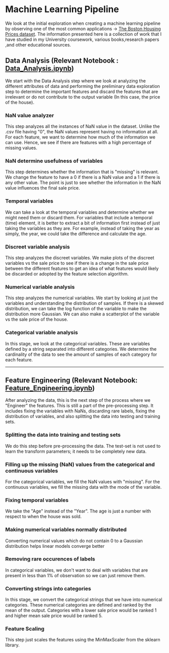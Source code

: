 # Machine Learning Pipeline

We look at the initial exploration when creating a machine learning pipeline by observing one of the most common applications -> [The Boston Housing Prices dataset](https://www.kaggle.com/c/house-prices-advanced-regression-techniques/overview). The information presented here is a collection of work that I have studied in my University coursework, various books,research papers ,and other educational sources. 


  ## Data Analysis (Relevant Notebook : [Data_Analysis.ipynb](https://github.com/amish-suchak/Machine-Learning-Infrastructure/blob/master/Data_Analysis.ipynb))

We start with the Data Analysis step where we look at analyzing the different attributes of data and performing the preliminary data exploration step to determine the important features and discard the features that are irrelevant or do not contribute to the output variable (In this case, the price of the house). 

### NaN value analyzer 

This step analyzes all the instances of NaN value in the dataset. Unlike the .csv file having "0", the NaN values represent having no information at all. For each feature, we want to determine how much of the information we can use. Hence, we see if there are features with a high percentage of missing values. 

### NaN determine usefulness of variables 

This step determines whether the information that is "missing" is relevant. We change the feature to have a 0 if there is a NaN value and a 1 if there is any other value. The point is just to see whether the information in the NaN value influences the final sale price.

### Temporal variables 

We can take a look at the temporal variables and determine whether we might need them or discard them. For variables that include a temporal (time) element, it is better to extract a bit of information first instead of just taking the variables as they are. For example, instead of taking the year as simply, the year, we could take the difference and calculate the age.

### Discreet variable analysis 

This step analyzes the discreet variables. We make plots of the discreet variables vs the sale price to see if there is a change in the sale price between the different features to get an idea of what features would likely be discarded or adopted by the feature selection algorithm. 

### Numerical variable analysis 

This step analyzes the numerical variables. We start by looking at just the variables and understanding the distribution of samples. If there is a skewed distribution, we can take the log function of the variable to make the distribution more Gaussian. We can also make a scatterplot of the variable vs the sale price of the house. 

### Categorical variable analysis 

In this stage, we look at the categorical variables. These are variables defined by a string separated into different categories. We determine the cardinality of the data to see the amount of samples of each category for each feature. 

***

## Feature Engineering (Relevant Notebook: [Feature_Engineering.ipynb](https://github.com/amish-suchak/Machine-Learning-Infrastructure/blob/master/Feature%20Engineering.ipynb))

After analyzing the data, this is the next step of the process where we "Engineer" the features. This is still a part of the pre-processing step. It includes fixing the variables with NaNs, discarding rare labels, fixing the distribution of variables, and also splitting the data into testing and training sets.

### Splitting the data into training and testing sets 

We do this step before pre-processing the data. The test-set is not used to learn the transform parameters; it needs to be completely new data.

### Filling up the missing (NaN) values from the categorical and continuous variables

For the categorical variables, we fill the NaN values with "missing". For the continuous variables, we fill the missing data with the mode of the variable. 

### Fixing temporal variables  

We take the "Age" instead of the "Year". The age is just a number with respect to when the house was sold.

### Making numerical variables normally distributed 

Converting numerical values which do not contain 0 to a Gaussian distribution helps linear models converge better

### Removing rare occurences of labels

In categorical variables, we don't want to deal with variables that are present in less than 1% of observation so we can just remove them.

### Converting strings into categories 

In this stage, we convert the categorical strings that we have into numerical categories. These numerical categories are defined and ranked by the mean of the output. Categories with a lower sale price would be ranked 1 and higher mean sale price would be ranked 5. 

### Feature Scaling

This step just scales the features using the MinMaxScaler from the sklearn library. 


